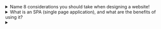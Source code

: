 <details><summary>Name 8 considerations you should take when designing a website!</summary>

- User interface (how is the website presented, what buttons/texboxes do you use?)
- Routing (how do you structure your subpages?)
- Data Fetching (what databases do you use? How do you get data from them?)
- Rendering (static vs dynamic)
- Integrations (what tools do you use and hwo to acess them?)
- Infrastructure (Where do you store the code?)
- Perormance (What website speed is required for the user?)
- Scalability (Is it possible to increase the size of traffic or code base seamlessly?)
- Developer Experience (Can your software eningeers work with the website without getting frustrated?)
</details>
<details><summary>What is an SPA (single page application), and what are the benefits of using it?</summary>
In an SPA, some of the website content stays the same no matter where you navigate to (e.g. Header, footer, company logo etc). When you change to another subpage, the server will only send the parts of the website that are different.
This improves user experience due to faster load times and decreases server load and bandwidth usage.
</details>
</details>
<details><summary></summary>
</details>
